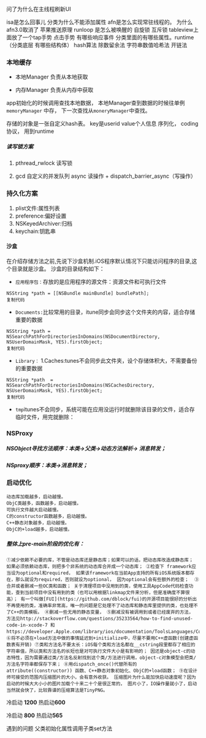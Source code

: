 问了为什么在主线程刷新UI









isa是怎么回事儿
分类为什么不能添加属性
afn是怎么实现常驻线程的。 为什么afn3.0取消了
苹果推送原理
runloop 是怎么被唤醒的
自旋锁
互斥锁
tableview上面放了一个tap手势  点击手势   有哪些响应事件
分类里面的有哪些属性。runtime（分类底层  有哪些结构体）
hash算法 除数留余法  字符串数值哈希法  开链法





### 本地缓存

*  本地Manager   负责从本地获取

*  内存Manager  负责从内存中获取

app初始化的时候调用查找本地数据， 本地Manager查到数据的时候往单例`memoryManager` 中存， 下一次查找从`moneryManager`中查找。

存储的对象是一张自定义hash表。 key是userid  value个人信息   序列化， coding协议， 用到runtime

##### 读写锁方案

1. pthread_rwlock 读写锁

2. gcd 自定义的并发队列 async 读操作   +   dispatch_barrier_async（写操作）



### 持久化方案

1. plist文件:属性列表
2. preference:偏好设置
3. NSKeyedArchiver:归档
4. keychain:钥匙串

#### 沙盒

在介绍存储方法之前,先说下沙盒机制.iOS程序默认情况下只能访问程序的目录,这个目录就是沙盒。 沙盒的目录结构如下：

- `应用程序包：`存放的是应用程序的源文件：资源文件和可执行文件

```
NSString *path = [[NSBundle mainBundle] bundlePath];
复制代码
```

- `Documents:`比较常用的目录，itune同步会同步这个文件夹的内容，适合存储重要的数据

```
NSString *path = NSSearchPathForDirectoriesInDomains(NSDocumentDirectory, NSUserDomainMask, YES).firstObject;
复制代码
```

- `Library：`
  1.Caches:tunes不会同步此文件夹，设个存储体积大，不需要备份的重要数据

```
NSString *path  = NSSearchPathForDirectoriesInDomains(NSCachesDirectory, NSUserDomainMask, YES).firstObject;
复制代码
```

- `tmp`itunes不会同步，系统可能在应用没运行时就删除该目录的文件，适合存临时文件，用完就删除：





### NSProxy

##### NSObject寻找方法顺序：本类->父类->动态方法解析-> 消息转发；

##### NSproxy顺序：本类->消息转发；



### 启动优化

```
动态库加载越多，启动越慢。 
ObjC类越多，函数越多，启动越慢。 
可执行文件越大启动越慢。 
C的constructor函数越多，启动越慢。
C++静态对象越多，启动越慢。 
ObjC的+load越多，启动越慢。
```

##### 整体上**pre-main**阶段的优化有：

```
①减少依赖不必要的库，不管是动态库还是静态库；如果可以的话，把动态库改造成静态库； 如果必须依赖动态库，则把多个非系统的动态库合并成一个动态库； ②检查下 framework应当设为optional和required， 如果该framework在当前App支持的所有iOS系统版本都存在，那么就设为required，否则就设为optional， 因为optional会有些额外的检查；  ③合并或者删减一些OC类和函数； 关于清理项目中没用到的类，使用工具AppCode代码检查功能，查到当前项目中没有用到的类（也可以用根据linkmap文件来分析，但是准确度不算很高）； 有一个叫做[FUI](https://github.com/dblock/fui)的开源项目能很好的分析出不再使用的类，准确率非常高，唯一的问题是它处理不了动态库和静态库里提供的类，也处理不了C++的类模板。 ④删减一些无用的静态变量， ⑤删减没有被调用到或者已经废弃的方法， 方法见http://stackoverflow.com/questions/35233564/how-to-find-unused-code-in-xcode-7 和https://developer.Apple.com/library/ios/documentation/ToolsLanguages/Conceptual/Xcode_Overview/CheckingCodeCoverage.html。 ⑥将不必须在+load方法中做的事情延迟到+initialize中，尽量不要用C++虚函数(创建虚函数表有开销) ⑦类和方法名不要太长：iOS每个类和方法名都在__cstring段里都存了相应的字符串值，所以类和方法名的长短也是对可执行文件大小是有影响的； 因还是object-c的动态特性，因为需要通过类/方法名反射找到这个类/方法进行调用，object-c对象模型会把类/方法名字符串都保存下来； ⑧用dispatch_once()代替所有的 attribute((constructor)) 函数、C++静态对象初始化、ObjC的+load函数； ⑨在设计师可接受的范围内压缩图片的大小，会有意外收获。 压缩图片为什么能加快启动速度呢？因为启动的时候大大小小的图片加载个十来二十个是很正常的， 图片小了，IO操作量就小了，启动当然就会快了，比较靠谱的压缩算法是TinyPNG。
```



冷启动 **1200**  热启动**600**

冷启动 **800**  热启动**565**



遇到的问题   父类初始化属性调用子类set方法
